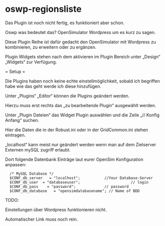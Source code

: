 # oswp-regionsliste

Das Plugin ist noch nicht fertig, es funktioniert aber schon.

Oswp was bedeutet das? OpenSimulator Wordpress um es kurz zu sagen.

Diese Plugin Reihe ist dafür gedacht den OpenSimulator mit Wordpress zu kombinieren, zu erweitern oder zu ergänzen.

Plugin Widgets stehen nach dem aktivieren im Plugin Bereich  unter „Design“ „Widgets“ zur Verfügung.

= Setup =

Die Plugins haben noch keine echte einstellmöglichkeit, sobald ich begriffen habe wie das geht werde ich diese hinzufügen.

Unter „Plugins“ „Editor“ können die Plugins geändert werden.

Hierzu muss erst rechts das „zu bearbeitende Plugin“ ausgewählt werden.

Unter „Plugin Dateien“ das Widget Plugin auswählen und die Zeile „// Konfig Anfang“ suchen.

Hier die Daten die in der Robust.ini oder in der GridCommon.ini stehen eintragen.

„localhost“ kann meist nur geändert werden wenn man auf dem Zielserver Externen mySQL zugriff erlaubt.

Dort folgende Datenbank Einträge laut eurer OpenSim Konfiguration anpassen:

      /* MySQL Database */
      $CONF_db_server   = "localhost";		     //Your Database-Server
      $CONF_db_user  = "databaseuser";       	             // login
      $CONF_db_pass    = "password";     	     // password
      $CONF_db_database   = "opensimdatabasename"; // Name of BDD


TODO: 

Einstellungen über Wordpress funktionieren nicht.

Automatischer Link muss noch rein.
